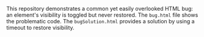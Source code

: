 This repository demonstrates a common yet easily overlooked HTML bug: an element's visibility is toggled but never restored. The `bug.html` file shows the problematic code. The `bugSolution.html` provides a solution by using a timeout to restore visibility.